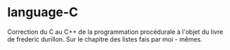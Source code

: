 # language-C


Correction du C au C++ de la programmation procédurale à l'objet du livre de frederic durillon.
Sur le chapitre des listes fais par moi - mêmes.
